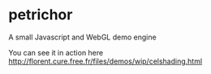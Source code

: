 # petrichor
A small Javascript and WebGL demo engine

You can see it in action here http://florent.cure.free.fr/files/demos/wip/celshading.html

